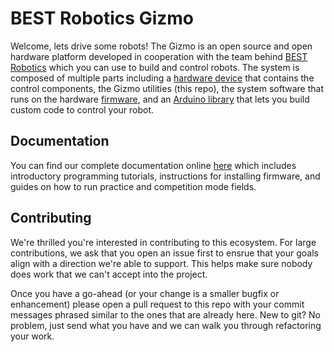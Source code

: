# BEST Robotics Gizmo

Welcome, lets drive some robots!  The Gizmo is an open source and open
hardware platform developed in cooperation with the team behind [BEST
Robotics](https://bestrobotics.org) which you can use to build and
control robots.  The system is composed of multiple parts including a
[hardware device](https://github.com/gizmo-platform/hardware) that
contains the control components, the Gizmo utilities (this repo), the
system software that runs on the hardware
[firmware](https://github.com/gizmo-platform/firmware), and an [Arduino
library](https://github.com/gizmo-platform/ArduinoGizmo) that lets you
build custom code to control your robot.

## Documentation

You can find our complete documentation online
[here](https://gizmo-platform.github.io) which includes introductory
programming tutorials, instructions for installing firmware, and
guides on how to run practice and competition mode fields.

## Contributing

We're thrilled you're interested in contributing to this ecosystem.
For large contributions, we ask that you open an issue first to ensrue
that your goals align with a direction we're able to support.  This
helps make sure nobody does work that we can't accept into the
project.

Once you have a go-ahead (or your change is a smaller bugfix or
enhancement) please open a pull request to this repo with your commit
messages phrased similar to the ones that are already here.  New to
git?  No problem, just send what you have and we can walk you through
refactoring your work.
